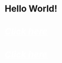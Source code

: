 
# Hello World! 
# *<a href="https://luffinage.github.io/">Click here</a>*
# *<a href="Page_Main.html">Click here</a>*

<html lan="ru">
  <head>
 <meta charset="UTF-8">
<title>Hello, World!</title>
    <meta http-equiv="Content-Type" content="text/html" charset="UTF-8">
    <meta name="description"
          content="Сайт разработчика Luffinage. Програмирование, Контактные данные и Прочая информация">
    <meta name="keywords" content="HTML,CSS,JavaScript">
    <meta name="author" content="Luffinage">
    <meta name="application-name" content="Site from Luffi">
    <meta name="theme-color" content="#FFC0CB">
    <meta name="viewport" content="width=device-width, initial-scale=1.0">
    <link rel="icon"
          href="Image/Icon_Site_HTML5.png"
          type="image/png" sizes="16x16">
    <link rel="icon"
          href="Image/Icon_Site_HTML5.png"
          type="image/png" sizes="32x32">
    <link rel="icon"
          href="Image/Icon_Site_HTML5.png"
          type="image/png" sizes="64x64">
     <style>

        body {         
            
            margin: 0;
            color: #ffffff;
            background: url(Image/BackGround.webp);
            background-position: center center;
            background-repeat: no-repeat;
            background-attachment: fixed;
            background-size: cover;
            background-color: #0d4363;
            
            
        }
       a {
       color: #ffffff;
       }
body.border
       {
            position: absolute;
            top: 50%;
            left: 40%;
            width: 400px;
            border: 2px solid rgb(46, 151, 171);
            border-radius: 20px;
            box-sizing: border-box;
            
            text-align: center;
            background-color: rgba(255, 255, 255, 0.38);
       }
       </style>     
  </head>
                   <body class="border">

                        </body>
</html>
